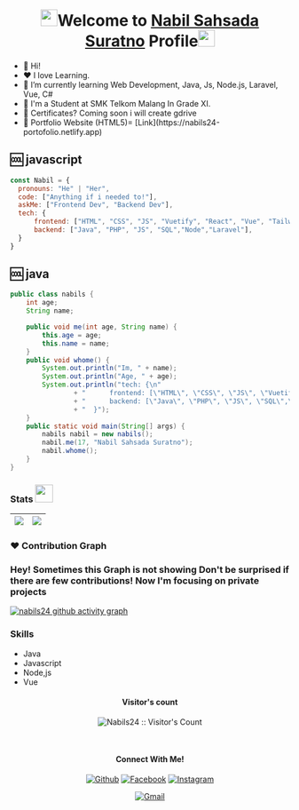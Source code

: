 <p align="center">
  <h1 align="center"><img src="https://raw.githubusercontent.com/MartinHeinz/MartinHeinz/master/wave.gif" width="30" height="30">Welcome to <a href="https://github.com/nabils24">Nabil Sahsada Suratno</a> Profile<img src="https://raw.githubusercontent.com/MartinHeinz/MartinHeinz/master/wave.gif" width="30" height="30"></h1>
</p>



<ul>
  <li>👋 Hi!</li>
  <li>❤️ I love Learning.</li>
  <li>🌱 I’m currently learning Web Development, Java, Js, Node.js, Laravel, Vue, C#</li>
  <li>💼 I'm a Student at SMK Telkom Malang In Grade XI.</li>
  <li>📑 Certificates? Coming soon i will create gdrive</li>
  <li>🧐 Portfolio Website (HTML5)= [Link](https://nabils24-portofolio.netlify.app)</li>
</ul>

## 🆒 javascript
```javascript
const Nabil = {
  pronouns: "He" | "Her",
  code: ["Anything if i needed to!"],
  askMe: ["Frontend Dev", "Backend Dev"],
  tech: {
      frontend: ["HTML", "CSS", "JS", "Vuetify", "React", "Vue", "Tailwind"],
      backend: ["Java", "PHP", "JS", "SQL","Node","Laravel"],
  }
}
```
## 🆒 java
```java
public class nabils {
    int age;
    String name;

    public void me(int age, String name) {
        this.age = age;
        this.name = name;
    }
    public void whome() {
        System.out.println("Im, " + name);
        System.out.println("Age, " + age);
        System.out.println("tech: {\n"
                + "      frontend: [\"HTML\", \"CSS\", \"JS\", \"Vuetify\", \"React\", \"Vue\", \"Tailwind\"],\n"
                + "      backend: [\"Java\", \"PHP\", \"JS\", \"SQL\",\"Node\",\"Laravel\"],\n"
                + "  }");
    }
    public static void main(String[] args) {
        nabils nabil = new nabils();
        nabil.me(17, "Nabil Sahsada Suratno");
        nabil.whome();
    }
}
```




### Stats <img src="https://media1.giphy.com/media/lOfpvYQoiJW03vpJhP/giphy.gif?cid=ecf05e47v0jjnwtk5px6cb5q6tbvbi8v246qnhnar0kwk88z&rid=giphy.gif&ct=g" width="32" height="32">

<img src="https://github-readme-stats.vercel.app/api?username=nabils24&theme=react&show_icons=true)">|<img src="https://github-readme-streak-stats.herokuapp.com/?user=nabils24&theme=react"/>
|---|---|

### ♥️ Contribution Graph 
### Hey! Sometimes this Graph is not showing Don't be surprised if there are few contributions! Now I'm focusing on private projects
[![nabils24 github activity graph](https://activity-graph.herokuapp.com/graph?username=nabils24&theme=github)](https://github.com/ashutosh00710/github-readme-activity-graph)

### Skills
<ul>
  <li>Java</li>
  <li>Javascript</li>
  <li>Node,js</li>
  <li>Vue</li>
</ul>

<h4 align="center">Visitor's count</h4>
<p align="center"><img src="https://profile-counter.glitch.me/{nabils24}/count.svg" alt="Nabils24 :: Visitor's Count" /></p>
<br/>


<h4 align="center">Connect With Me!</h4>
<p align="center">
  <a href="https://github.com/nabils24"><img alt="Github" title="nabils24's Github" src="https://img.shields.io/badge/GitHub-100000?style=for-the-badge&logo=github&logoColor=white"></a>
  <a href="https://facebook.com/nabilsahsadasuratno"><img alt="Facebook" title="Nabils24's FB" src="https://img.shields.io/badge/Facebook-1877F2?style=for-the-badge&logo=facebook&logoColor=white"></a>
  <a href="https://www.instagram.com/nabilss24/"><img alt="Instagram" title="Nabil's Instagram" src="https://img.shields.io/badge/Instagram-E4405F?style=for-the-badge&logo=instagram&logoColor=white"></a>
 </p>
 <p align="center">
  <a href="mailto:nabilsahsadacode@gmail.com"><img alt="Gmail" title="Nabil Sahsada Gmail" src="https://img.shields.io/badge/Gmail-D14836?style=for-the-badge&logo=gmail&logoColor=white"></a>
</p>
